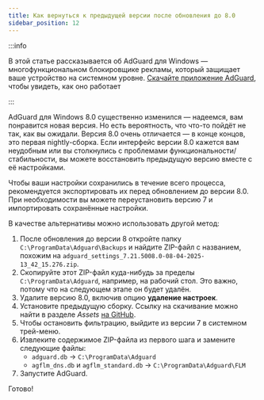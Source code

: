 ```yaml
---
title: Как вернуться к предыдущей версии после обновления до 8.0
sidebar_position: 12
---
```


:::info

В этой статье рассказывается об AdGuard для Windows — многофункциональном блокировщике рекламы, который защищает ваше устройство на системном уровне. [Скачайте приложение AdGuard](https://agrd.io/download-kb-adblock), чтобы увидеть, как оно работает

:::

AdGuard для Windows 8.0 существенно изменился — надеемся, вам понравится новая версия. Но есть вероятность, что что-то пойдёт не так, как вы ожидали. Версия 8.0 очень отличается — в конце концов, это первая nightly-сборка. Если интерфейс версии 8.0 кажется вам неудобным или вы столкнулись с проблемами функциональности/стабильности, вы можете восстановить предыдущую версию вместе с её настройками.

Чтобы ваши настройки сохранились в течение всего процесса, рекомендуется экспортировать их перед обновлением до версии 8.0. При необходимости вы можете переустановить версию 7 и импортировать сохранённые настройки.

В качестве альтернативы можно использовать другой метод:

1. После обновления до версии 8 откройте папку `C:\ProgramData\Adguard\Backups` и найдите ZIP-файл с названием, похожим на `adguard_settings_7.21.5008.0-08-04-2025-13_42_15.276.zip`.
2. Скопируйте этот ZIP-файл куда-нибудь за пределы `C:\ProgramData\Adguard`, например, на рабочий стол. Это важно, потому что на следующем этапе он будет удалён.
3. Удалите версию 8.0, включив опцию **удаление настроек**.
4. Установите предыдущую сборку. Ссылку на скачивание можно найти в разделе _Assets_ [на GitHub](https://github.com/AdguardTeam/AdguardForWindows/releases/tag/v7.21.0-rc-2).
5. Чтобы остановить фильтрацию, выйдите из версии 7 в системном трей-меню.
6. Извлеките содержимое ZIP-файла из первого шага и замените следующие файлы:
   - `adguard.db` → `C:\ProgramData\Adguard`
   - `agflm_dns.db` и `agflm_standard.db` → `C:\ProgramData\Adguard\FLM`
7. Запустите AdGuard.

Готово!
